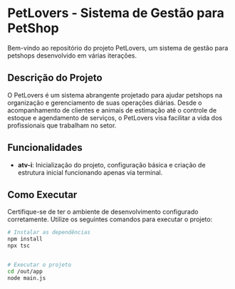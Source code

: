 # PetLovers - Sistema de Gestão para PetShop

Bem-vindo ao repositório do projeto PetLovers, um sistema de gestão para petshops desenvolvido em várias iterações.

## Descrição do Projeto

O PetLovers é um sistema abrangente projetado para ajudar petshops na organização e gerenciamento de suas operações diárias. Desde o acompanhamento de clientes e animais de estimação até o controle de estoque e agendamento de serviços, o PetLovers visa facilitar a vida dos profissionais que trabalham no setor.

## Funcionalidades

- **atv-i**: Inicialização do projeto, configuração básica e criação de estrutura inicial funcionando apenas via terminal.

## Como Executar

Certifique-se de ter o ambiente de desenvolvimento configurado corretamente. Utilize os seguintes comandos para executar o projeto:

```bash
# Instalar as dependências
npm install
npx tsc


# Executar o projeto
cd /out/app
node main.js
